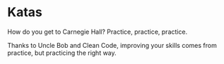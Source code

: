 # Katas

How do you get to Carnegie Hall? Practice, practice, practice.

Thanks to Uncle Bob and Clean Code, improving your skills comes from practice, but practicing the right way.
